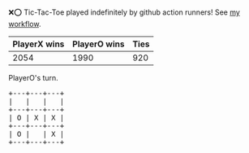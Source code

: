 :x::o: Tic-Tac-Toe played indefinitely by github action runners! See [my workflow](.github/workflows/play.yaml).

|PlayerX wins|PlayerO wins|Ties|
|-|-|-|
|2054|1990|920|

PlayerO's turn.

<pre>
+---+---+---+
|   |   |   |
+---+---+---+
| O | X | X |
+---+---+---+
| O |   | X |
+---+---+---+
</pre>